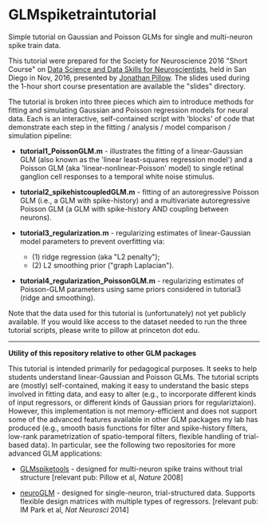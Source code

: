 # GLMspiketraintutorial
Simple tutorial on Gaussian and Poisson GLMs for single and multi-neuron spike train data.

This tutorial were prepared for the Society for Neuroscience 2016
"Short Course" on
[Data Science and Data Skills for Neuroscientists](http://www.stat.ucla.edu/~akfletcher/WebSfN.htm),
held in San Diego in Nov, 2016, presented by
[Jonathan Pillow](http://pillowlab.princeton.edu).  The slides used
during the 1-hour short course presentation are available the "slides"
directory.

The tutorial is broken into three pieces which aim to introduce
methods for fitting and simulating Gaussian and Poisson regression
models for neural data. Each is an interactive, self-contained script 
with 'blocks' of code that demonstrate each step in the fitting /
analysis / model comparison / simulation pipeline: 

* **tutorial1_PoissonGLM.m** - illustrates the fitting of a
linear-Gaussian GLM (also known as the 'linear least-squares
regression model') and a Poisson GLM (aka 'linear-nonlinear-Poisson'
model) to single retinal ganglion cell responses to a temporal white
noise stimulus.

* **tutorial2_spikehistcoupledGLM.m** - fitting of an autoregressive
Poisson GLM (i.e., a GLM with spike-history) and a multivariate
autoregressive Poisson GLM (a GLM with spike-history AND coupling
between neurons).

* **tutorial3_regularization.m** - regularizing estimates of
linear-Gaussian model  parameters to prevent overfitting via:
  - (1) ridge regression (aka  "L2 penalty"); 
  - (2) L2 smoothing prior ("graph Laplacian").

* **tutorial4_regularization_PoissonGLM.m** - regularizing estimates
  of Poisson-GLM parameters using same priors considered in tutorial3
  (ridge and smoothing).

Note that the data used for this tutorial is (unfortunately) not yet
publicly available. If you would like access to the dataset needed to
run the three tutorial scripts, please write to pillow at princeton
dot edu.

------------

**Utility of this repository relative to other GLM packages**

This tutorial is intended primarily for pedagogical purposes. It seeks
to help students understand linear-Gaussian and Poisson GLMs. The
tutorial scripts are (mostly) self-contained, making it easy to
understand the basic steps involved in fitting data, and easy to alter
(e.g., to incorporate different kinds of input regressors, or
different kinds of Gaussian priors for regulariztaion). However, this
implementation is not memory-efficient and does not support some of
the advanced features available in other GLM packages my lab has
produced (e.g., smooth basis functions for filter and spike-history
filters, low-rank parametrization of spatio-temporal filters, flexible
handling of trial-based data).  In particular, see the following two
repositories for more advanced GLM applications:

- [GLMspiketools](http://pillowlab.princeton.edu/code_GLM.html) -
  designed for multi-neuron spike trains without trial structure 
  [relevant pub: Pillow et al, *Nature* 2008]

- [neuroGLM](http://pillowlab.princeton.edu/code_neuroGLM.html) -
  designed for single-neuron, trial-structured data. Supports flexible design matrices with multiple types of
  regressors. [relevant pub: IM Park et al, *Nat Neurosci* 2014]
